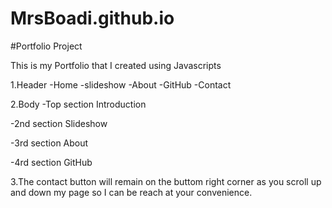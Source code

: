 # MrsBoadi.github.io
#Portfolio Project

This is my Portfolio that I created using Javascripts

1.Header
-Home
-slideshow
-About
-GitHub
-Contact

2.Body
-Top section
 Introduction
 

-2nd section
 Slideshow

-3rd section
 About

-4rd section
GitHub

3.The contact button will remain on the buttom right corner as you scroll up and down my page
  so I can be reach at your convenience. 





